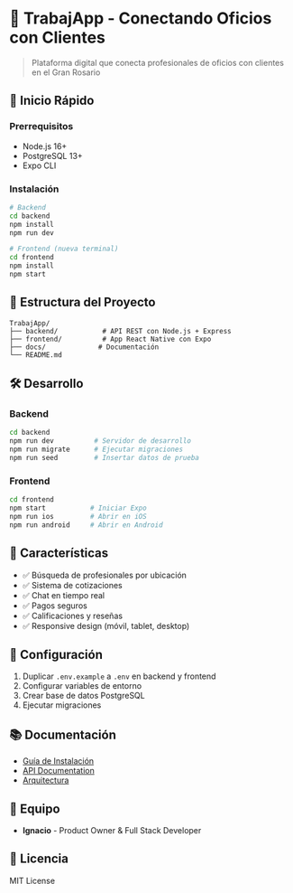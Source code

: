 # 🔧 TrabajApp - Conectando Oficios con Clientes

> Plataforma digital que conecta profesionales de oficios con clientes en el Gran Rosario

## 🚀 Inicio Rápido

### Prerrequisitos
- Node.js 16+
- PostgreSQL 13+
- Expo CLI

### Instalación

```bash
# Backend
cd backend
npm install
npm run dev

# Frontend (nueva terminal)
cd frontend
npm install
npm start
```

## 📁 Estructura del Proyecto

```
TrabajApp/
├── backend/           # API REST con Node.js + Express
├── frontend/          # App React Native con Expo
├── docs/             # Documentación
└── README.md
```

## 🛠️ Desarrollo

### Backend
```bash
cd backend
npm run dev          # Servidor de desarrollo
npm run migrate      # Ejecutar migraciones
npm run seed         # Insertar datos de prueba
```

### Frontend
```bash
cd frontend
npm start           # Iniciar Expo
npm run ios         # Abrir en iOS
npm run android     # Abrir en Android
```

## 📱 Características

- ✅ Búsqueda de profesionales por ubicación
- ✅ Sistema de cotizaciones
- ✅ Chat en tiempo real
- ✅ Pagos seguros
- ✅ Calificaciones y reseñas
- ✅ Responsive design (móvil, tablet, desktop)

## 🔧 Configuración

1. Duplicar `.env.example` a `.env` en backend y frontend
2. Configurar variables de entorno
3. Crear base de datos PostgreSQL
4. Ejecutar migraciones

## 📚 Documentación

- [Guía de Instalación](docs/installation.md)
- [API Documentation](docs/api.md)
- [Arquitectura](docs/architecture.md)

## 👥 Equipo

- **Ignacio** - Product Owner & Full Stack Developer

## 📄 Licencia

MIT License
